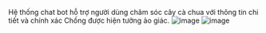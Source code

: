 Hệ thống chat bot hỗ trợ người dùng chăm sóc cây cà chua với thông tin chi tiết và chính xác
Chống được hiện tưởng ảo giác. 
![image](https://github.com/user-attachments/assets/1d99be80-fcb6-425f-89a2-13f15ce4aa81)
![image](https://github.com/user-attachments/assets/bfb61067-c7dd-4a3f-a4d1-6cce780234c2)
